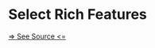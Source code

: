 # Select Rich Features

[=> See Source <=](../../../docs/components/inputs/select-rich/features.md)
